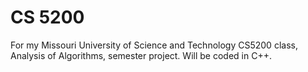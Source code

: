 # CS 5200

For my Missouri University of Science and Technology CS5200 class, Analysis of Algorithms, semester project.
Will be coded in C++.
